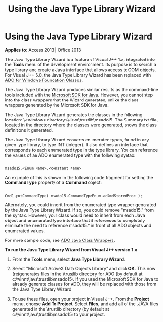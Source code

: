 ﻿---
title: Using the Java Type Library Wizard
TOCTitle: Using the Java Type Library Wizard
ms:assetid: 96af770c-c7c2-c905-3c3e-383a5b99cab2
ms:mtpsurl: https://msdn.microsoft.com/en-us/library/JJ249670(v=office.15)
ms:contentKeyID: 48546455
ms.date: 09/18/2015
mtps_version: v=office.15
---

# Using the Java Type Library Wizard


**Applies to**: Access 2013 | Office 2013

The Java Type Library Wizard is a feature of Visual J++ 1.x, integrated into the **Tools** menu of the development environment. Its purpose is to search a type library and create a Java interface that allows access to COM objects. For Visual J++ 6.0, the Java Type Library Wizard has been replaced with [ADO for Windows Foundation Classes](ado-wfc-programming.md).

The Java Type Library Wizard produces similar results as the command-line tools included with the [Microsoft SDK for Java](using-the-microsoft-sdk-for-java.md). However, you cannot step into the class wrappers that the Wizard generates, unlike the class wrappers generated by the Microsoft SDK for Java.

The Java Type Library Wizard generates the classes in the following location: \\\<windows directory\>\\Java\\trustlib\\msado15. The Summary.txt file, located in the directory where the classes were generated, shows the class definitions it generated.

The Java Type Library Wizard converts enumerated types, found in any given type library, to type INT (integer). It also defines an interface that corresponds to each enumerated type in the type library. You can reference the values of an ADO enumerated type with the following syntax:

``` 
 
msado15.<Enum Name>.<constant Name> 
```

An example of this is shown in the following code fragment for setting the **CommandType** property of a **Command** object:

``` 
 
Cmd1.putCommandType( msado15.CommandTypeEnum.adCmdStoredProc ); 
```

Alternately, you could inherit from the enumerated type wrapper generated by the Java Type Library Wizard. If so, you could remove "msado15." from the syntax. However, your class would need to inherit from each Java object and enumerated type interface that it references to completely eliminate the need to reference msado15.\* in front of all ADO objects and enumerated values.

For more sample code, see [ADO Java Class Wrappers](ado-java-class-wrappers.md).

**To run the Java Type Library Wizard from Visual J++ version 1.*x***

1.  From the **Tools** menu, select **Java Type Library Wizard**.

2.  Select "Microsoft ActiveX Data Objects Library" and click **OK**. This now (re)generates files in the \\trustlib directory for ADO (by default at c:\\winnt\\java\\trustlib\\msado15). If you used the Microsoft SDK for Java to already generate classes for ADO, they will be replaced with those from the Java Type Library Wizard.

3.  To use these files, open your project in Visual J++. From the **Project** menu, choose **Add To Project**. Select **Files**, and add all of the .JAVA files generated in the \\trustlib directory (by default at c:\\winnt\\java\\trustlib\\msado15) to your project.

